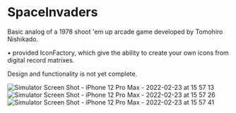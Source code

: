 # SpaceInvaders

Basic analog of a 1978 shoot 'em up arcade game developed by Tomohiro Nishikado.

• provided IconFactory, which give the ability to create your own icons from digital record matrixes.

Design and functionality is not yet complete.

![Simulator Screen Shot - iPhone 12 Pro Max - 2022-02-23 at 15 57 13](https://user-images.githubusercontent.com/92873911/164439987-4dc7afea-75c3-4530-a908-57f40c255058.png)
![Simulator Screen Shot - iPhone 12 Pro Max - 2022-02-23 at 15 57 26](https://user-images.githubusercontent.com/92873911/164440025-e422983e-7b60-44f9-b08e-5bdabff614bd.png)
![Simulator Screen Shot - iPhone 12 Pro Max - 2022-02-23 at 15 57 41](https://user-images.githubusercontent.com/92873911/164440037-d6ddd20e-ab9b-4a2e-9239-bf9941fc9219.png)
